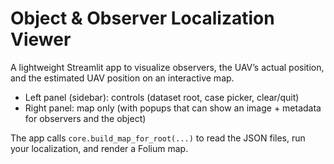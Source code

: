 # Object & Observer Localization Viewer

A lightweight Streamlit app to visualize observers, the UAV’s actual position, and the estimated UAV position on an interactive map.

- Left panel (sidebar): controls (dataset root, case picker, clear/quit)
- Right panel: map only (with popups that can show an image + metadata for observers and the object)

The app calls ```core.build_map_for_root(...)``` to read the JSON files, run your localization, and render a Folium map.
